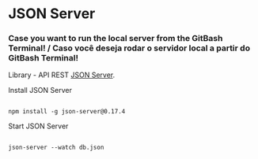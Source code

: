 # JSON Server 

### Case you want to run the local server from the GitBash Terminal! / Caso você deseja rodar o servidor local a partir do GitBash Terminal! 

Library - API REST [JSON Server](https://github.com/typicode/json-server/tree/v0).

Install JSON Server

```

npm install -g json-server@0.17.4

```

Start JSON Server

```

json-server --watch db.json

```














